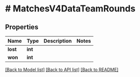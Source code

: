 # # MatchesV4DataTeamRounds

## Properties

Name | Type | Description | Notes
------------ | ------------- | ------------- | -------------
**lost** | **int** |  |
**won** | **int** |  |

[[Back to Model list]](../../README.md#models) [[Back to API list]](../../README.md#endpoints) [[Back to README]](../../README.md)
